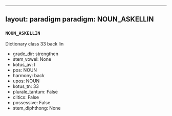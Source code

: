 
---
layout: paradigm
paradigm: NOUN_ASKELLIN
---
### ` NOUN_ASKELLIN `

Dictionary class 33 back lin
* grade_dir: strengthen
* stem_vowel: None
* kotus_av: I
* pos: NOUN
* harmony: back
* upos: NOUN
* kotus_tn: 33
* plurale_tantum: False
* clitics: False
* possessive: False
* stem_diphthong: None
